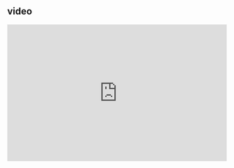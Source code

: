 ## video

<div style="display: flex; justify-content: center;">
<iframe width="560" height="315" src="https://www.youtube.com/embed/AL-CrrODIFE?si=fgPjZzpAIoS2z5tE" title="YouTube video player" frameborder="0" allow="accelerometer; autoplay; clipboard-write; encrypted-media; gyroscope; picture-in-picture; web-share" referrerpolicy="strict-origin-when-cross-origin" allowfullscreen></iframe>
</div>

